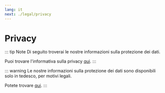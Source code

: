 ```yaml
---
lang: it
next: ./legal/privacy
---
```


# Privacy

::: tip Note
Di seguito troverai le nostre informazioni sulla protezione dei dati.

Puoi trovare l'informativa sulla privacy [qui](../it/legal/privacy.md#norme-sulla-privacy).
:::

::: warning
Le nostre informazioni sulla protezione dei dati sono disponibili solo in tedesco, per motivi legali.

Potete trovare [qui](../de/privacy.md#datenschutzerklarung).
:::
